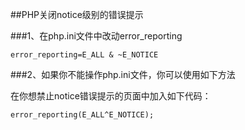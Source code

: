 ##PHP关闭notice级别的错误提示


###1、在php.ini文件中改动error_reporting

	error_reporting=E_ALL & ~E_NOTICE

###2、如果你不能操作php.ini文件，你可以使用如下方法 

在你想禁止notice错误提示的页面中加入如下代码：

	error_reporting(E_ALL^E_NOTICE);
